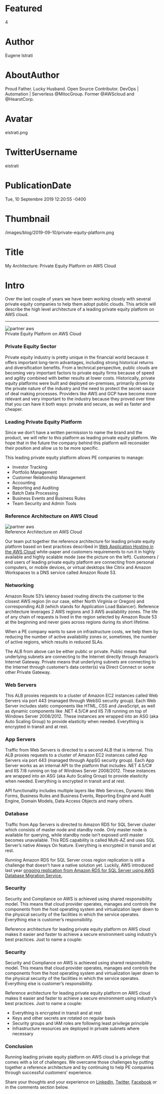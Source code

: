 # Featured
4

# Author
Eugene Istrati

# AboutAuthor
Proud Father. Lucky Husband. Open Source Contributor. DevOps | Automation | Serverless @MitocGroup. Former @AWScloud and @HearstCorp.

# Avatar
eistrati.png

# TwitterUsername
eistrati

# PublicationDate
Tue, 10 Septembre 2019 12:20:55 -0400

# Thumbnail
/images/blog/2019-09-10/private-equity-platform.png

# Title
My Architecture: Private Equity Platform on AWS Cloud

# Intro
Over the last couple of years we have been working closely with several private equity companies to help them adopt public clouds. This article will describe the high level architecture of a leading private equity platform on AWS cloud.

---

<div class="padd25px">
    <img src="/images/blog/2019-09-10/private-equity-platform.png" alt="partner aws" />
    <div class="center img-description">Private Equity Platform on AWS Cloud</div>
</div>

### Private Equity Sector

Private equity industry is pretty unique in the financial world because it offers important long-term advantages, including strong historical returns and diversification benefits. From a technical perspective, public clouds are becoming very important factors to private equity firms because of speed and agility combined with better results at lower costs.
Historically, private equity platforms were built and deployed on-premises, primarily driven by the private nature of the industry and the need to protect the secret sauce of deal making processes. Providers like AWS and GCP have become more relevant and very important to the industry because they proved over time that you can have it both ways: private and secure, as well as faster and cheaper.

### Leading Private Equity Platform

Since we don’t have a written permission to name the brand and the product, we will refer to this platform as leading private equity platform. We hope that in the future the company behind this platform will reconsider their position and allow us to be more specific.

This leading private equity platform allows PE companies to manage:

- Investor Tracking
- Portfolio Management
- Customer Relationship Management
- Accounting
- Reporting and Auditing
- Batch Data Processing
- Business Events and Business Rules
- Team Security and Admin Tools

### Reference Architecture on AWS Cloud

<div class="img-post-left">
    <img src="/images/blog/2019-09-10/reference-arch.png" alt="partner aws" />
    <div class="center img-description">Reference Architecture on AWS Cloud</div>
</div>

Our team put together the reference architecture for leading private equity platform based on best practices described in [Web Application Hosting in the AWS Cloud](https://d0.awsstatic.com/whitepapers/aws-web-hosting-best-practices.pdf) white-paper and customers requirements to run it in highly available and highly scalable mode (see the picture on the left).
Customers / end users of leading private equity platform are connecting from personal computers, or mobile devices, or virtual desktops like Citrix and Amazon Workspaces to a DNS service called Amazon Route 53.

### Networking

Amazon Route 53’s latency based routing directs the customer to the closest AWS region (in our case, either North Virginia or Oregon) and corresponding ALB (which stands for Application Load Balancer). Reference architecture leverages 2 AWS regions and 3 AWS availability zones. The life of any chain of requests is lived in the region selected by Amazon Route 53 at the beginning and never goes across regions during its short lifetime.

When a PE company wants to save on infrastructure costs, we help them by reducing the number of active availability zones or, sometimes, the number of active regions, which results in reduced SLAs.

The ALB from above can be either public or private. Public means that underlying subnets are connecting to the Internet directly through Amazon’s Internet Gateway. Private means that underlying subnets are connecting to the Internet through customer’s data center(s) via Direct Connect or some other Private Gateway.

### Web Servers

This ALB proxies requests to a cluster of Amazon EC2 instances called Web Servers via port 443 (managed through WebSG security group). Each Web Server includes static components like HTML, CSS and JavaScript, as well as dynamic components like .NET 4.5/C# and IIS 7/8 running on top of Windows Server 2008/2012. These instances are wrapped into an ASG (aka Auto Scaling Group) to provide elasticity when needed. Everything is encrypted in transit and at rest.

### App Servers

Traffic from Web Servers is directed to a second ALB that is internal. This ALB proxies requests to a cluster of Amazon EC2 instances called App Servers via port 443 (managed through AppSG security group). Each App Server works as an internal API to the platform that includes .NET 4.5/C# and IIS 7/8 running on top of Windows Server 2008/2012. These instances are wrapped into an ASG (aka Auto Scaling Group) to provide elasticity when needed. Everything is encrypted in transit and at rest.

API functionality includes multiple layers like Web Services, Dynamic Web Forms, Business Rules and Business Events, Reporting Engine and Audit Engine, Domain Models, Data Access Objects and many others.

### Database

Traffic from App Servers is directed to Amazon RDS for SQL Server cluster which consists of master node and standby node. Only master node is available for querying, while standby node isn’t exposed until master becomes unavailable. This RDS capability is called Multi-AZ and uses SQL Server’s native Always On feature. Everything is encrypted in transit and at rest.

Running Amazon RDS for SQL Server cross region replication is still a challenge that doesn’t have a native solution yet. Luckily, AWS introduced last year [ongoing replication from Amazon RDS for SQL Server using AWS Database Migration Service.](https://aws.amazon.com/blogs/database/introducing-ongoing-replication-from-amazon-rds-for-sql-server-using-aws-database-migration-service/)

### Security

Security and Compliance on AWS is achieved using shared responsibility model. This means that cloud provider operates, manages and controls the components from the host operating system and virtualization layer down to the physical security of the facilities in which the service operates. Everything else is customer’s responsibility.

Reference architecture for leading private equity platform on AWS cloud makes it easier and faster to achieve a secure environment using industry’s best practices. Just to name a couple:

### Security

Security and Compliance on AWS is achieved using shared responsibility model. This means that cloud provider operates, manages and controls the components from the host operating system and virtualization layer down to the physical security of the facilities in which the service operates. Everything else is customer’s responsibility.

Reference architecture for leading private equity platform on AWS cloud makes it easier and faster to achieve a secure environment using industry’s best practices. Just to name a couple:

- Everything is encrypted in transit and at rest
- Keys and other secrets are rotated on regular basis
- Security groups and IAM roles are following least privilege principle
- Infrastructure resources are deployed in private subnets where necessary

### Conclusion

Running leading private equity platform on AWS cloud is a privilege that comes with a lot of challenges. We overcame those challenges by putting together a reference architecture and by continuing to help PE companies through successful customers’ experience.

Share your thoughts and your experience on [LinkedIn](https://linkedin.com/company/mitoc-group), [Twitter](https://twitter.com/mitocgroup), [Facebook](https://facebook.com/mitocgroup) or in the comments section below.
